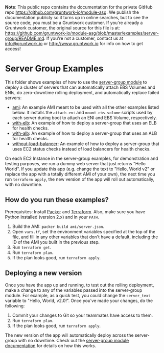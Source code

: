 **Note**: This public repo contains the documentation for the private GitHub repo <https://github.com/gruntwork-io/module-asg>.
We publish the documentation publicly so it turns up in online searches, but to see the source code, you must be a Gruntwork customer.
If you're already a Gruntwork customer, the original source for this file is at: <https://github.com/gruntwork-io/module-asg/blob/master/examples/server-group/README.md>.
If you're not a customer, contact us at <info@gruntwork.io> or <http://www.gruntwork.io> for info on how to get access!

# Server Group Examples

This folder shows examples of how to use the [server-group module](/modules/server-group) to deploy a cluster of
servers that can automatically attach EBS Volumes and ENIs, do zero-downtime rolling deployment, and automatically 
replace failed servers:

* [ami](./ami): An example AMI meant to be used with all the other examples listed below. It installs the `attach-eni`
  and `mount-ebs-volume` scripts used by each server during boot to attach an ENI and EBS Volume, respectively.
* [with-elb](./with-elb): An example of how to deploy a server-group that uses an ELB for health checks.
* [with-alb](./without-alb): An example of how to deploy a server-group that uses an ALB for health checks.
* [without-load-balancer](./without-load-balancer): An example of how to deploy a server-group that uses EC2 status
  checks instead of load balancers for health checks.

On each EC2 Instance in the server-group examples, for demonstration and testing purposes, we run a dummy web server 
that just returns "Hello World". If you update this app (e.g. change the text to "Hello, World v2" or replace the app 
with a totally different AMI of your own), the next time you run `terraform apply`, the new version of the app will 
roll out automatically, with no downtime.




## How do you run these examples?

Prerequisites: Install [Packer](https://www.packer.io/) and [Terraform](https://www.terraform.io/). Also, make sure you 
have Python installed (version 2.x) and in your `PATH`.

1. Build the AMI: `packer build ami/server.json`.
1. Open `vars.tf`, set the environment variables specified at the top of the file, and fill in any other variables that
   don't have a default, including the ID of the AMI you built in the previous step.
1. Run `terraform get`.
1. Run `terraform plan`.
1. If the plan looks good, run `terraform apply`.




## Deploying a new version

Once you have the app up and running, to test out the rolling deployment, make a change to any of the variables passed
into the server-group module. For example, as a quick test, you could change the `server_text` variable to "Hello, 
World, v2.0!". Once you've made your changes, do the following:

1. Commit your changes to Git so your teammates have access to them.
1. Run `terraform plan`.
1. If the plan looks good, run `terraform apply`.

The new version of the app will automatically deploy across the server-group with no downtime. Check out the 
[server-group module documentation](/modules/server-group) for details on how this works. 
